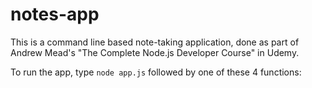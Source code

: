 # notes-app

This is a command line based note-taking application, done as part of Andrew Mead's "The Complete Node.js Developer Course" in Udemy.

To run the app, type `node app.js` followed by one of these 4 functions:




